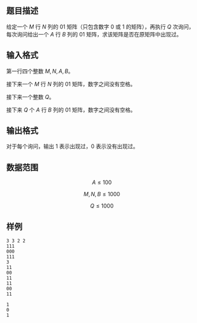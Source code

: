 ## 题目描述

给定一个 $M$ 行 $N$ 列的 $01$ 矩阵（只包含数字 $0$ 或 $1$ 的矩阵），再执行 $Q$ 次询问，每次询问给出一个 $A$ 行 $B$ 列的 $01$ 矩阵，求该矩阵是否在原矩阵中出现过。

## 输入格式

第一行四个整数 $M,N,A,B$。

接下来一个 $M$ 行 $N$ 列的 $01$ 矩阵，数字之间没有空格。

接下来一个整数 $Q$。

接下来 $Q$ 个 $A$ 行 $B$ 列的 $01$ 矩阵，数字之间没有空格。

## 输出格式

对于每个询问，输出 $1$ 表示出现过，$0$ 表示没有出现过。

## 数据范围

$$A \leq 100$$

$$M,N,B \leq 1000$$

$$Q \leq 1000$$


## 样例

```input1
3 3 2 2
111
000
111
3
11
00
11
11
00
11
```

```output1
1
0
1
```

